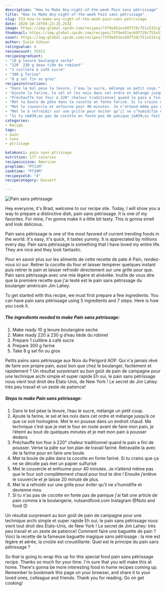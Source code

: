 ```yaml
---
description: "How to Make Any-night-of-the-week Pain sans pétrissage"
title: "How to Make Any-night-of-the-week Pain sans pétrissage"
slug: 533-how-to-make-any-night-of-the-week-pain-sans-petrissage
date: 2020-10-24T04:23:25.253Z
image: https://img-global.cpcdn.com/recipes/73f9e451ec697f29/751x532cq70/pain-sans-petrissage-photo-principale-de-la-recette.jpg
thumbnail: https://img-global.cpcdn.com/recipes/73f9e451ec697f29/751x532cq70/pain-sans-petrissage-photo-principale-de-la-recette.jpg
cover: https://img-global.cpcdn.com/recipes/73f9e451ec697f29/751x532cq70/pain-sans-petrissage-photo-principale-de-la-recette.jpg
author: Susie Gibson
ratingvalue: 4
reviewcount: 35913
recipeingredient:
- "10 g levure boulangre seche"
- "220  230 g deau tide du robinet"
- "1 cuillère à café sucre"
- "300 g farine"
- "8 g sel fin ou gros"
recipeinstructions:
- "Dans le bol pèse la levure, l’eau le sucre, mélange un petit coup."
- "Ajoute la farine, le sel et les noix dans cet ordre et mélange jusqu’à ce que ce soit homogène. Met le en pousse dans un endroit chaud. Ma technique c’est que je met le four en route avant de faire mon pain, je l’éteint au bout de quelques minutes et je met mon pain à pousser dedans"
- "Préchauffe ton four à 220° chaleur traditionnel quand le pain a fini de pousser. Verse ta pâte sur ton plan de travail fariné. Retravaille la avec de la farine pour en faire une boule."
- "Met ta boule de pâte dans ta cocotte en fonte fariné. Si tu crains que ça ne se décolle pas met un papier sulfurisé"
- "Met le couvercle et enfourne pour 40 minutes. Je n’attend même pas que le four soit complètement chaud pour tout te dire ! Ensuite j’enlève le couvercle et je laisse 20 minute de plus."
- "Met le à refroidir sur une grille pour éviter qu’il ne s’humidifie et devienne mou"
- "Si tu n&#39;as pas de cocotte en fonte pas de panique j&#39;ai fait une article de pain comme à la boulangerie, nutsandfood.com Instagram @Nuts and food 😊"
categories:
- Recipe
tags:
- pain
- sans
- ptrissage

katakunci: pain sans ptrissage 
nutrition: 177 calories
recipecuisine: American
preptime: "PT11M"
cooktime: "PT39M"
recipeyield: "4"
recipecategory: Dessert

---
```



![Pain sans pétrissage](https://img-global.cpcdn.com/recipes/73f9e451ec697f29/751x532cq70/pain-sans-petrissage-photo-principale-de-la-recette.jpg)

Hey everyone, it's Brad, welcome to our recipe site. Today, I will show you a way to prepare a distinctive dish, pain sans pétrissage. It is one of my favorites. For mine, I'm gonna make it a little bit tasty. This is gonna smell and look delicious.

Pain sans pétrissage is one of the most favored of current trending foods in the world. It's easy, it's quick, it tastes yummy. It is appreciated by millions every day. Pain sans pétrissage is something that I have loved my entire life. They are nice and they look fantastic.

Pour en savoir plus sur les aliments de cette recette de pate A Pain, rendez-vous ici sur. Retirer la cocotte du four et laisser tempérer quelques instant puis retirer le pain et laisser refroidir directement sur une grille pour que. Pain sans pétrissage avec une mie légère et alvéolée. Inutile de vous dire que la première recette que j&#39;ai testé est le pain sans pétrissage du boulanger américain Jim Lahey.


To get started with this recipe, we must first prepare a few ingredients. You can have pain sans pétrissage using 5 ingredients and 7 steps. Here is how you cook it.

<!--inarticleads1-->

##### The ingredients needed to make Pain sans pétrissage:

1. Make ready 10 g levure boulangère seche
1. Make ready 220 à 230 g d’eau tiède du robinet
1. Prepare 1 cuillère à café sucre
1. Prepare 300 g farine
1. Take 8 g sel fin ou gros


Petits pains sans pétrissage aux Noix du Périgord AOP. Qui n&#39;a jamais rêvé de faire son propre pain, aussi bon que chez le boulanger, facilement et rapidement ? Un résultat surprenant au bon goût de pain de campagne pour une technique archi simple et super rapide  Eh oui, le pain sans pétrissage nous vient tout droit des États-Unis, de New York ! Le secret de Jim Lahey: très peu travail et un zeste de patience! 

<!--inarticleads2-->

##### Steps to make Pain sans pétrissage:

1. Dans le bol pèse la levure, l’eau le sucre, mélange un petit coup.
1. Ajoute la farine, le sel et les noix dans cet ordre et mélange jusqu’à ce que ce soit homogène. Met le en pousse dans un endroit chaud. Ma technique c’est que je met le four en route avant de faire mon pain, je l’éteint au bout de quelques minutes et je met mon pain à pousser dedans
1. Préchauffe ton four à 220° chaleur traditionnel quand le pain a fini de pousser. Verse ta pâte sur ton plan de travail fariné. Retravaille la avec de la farine pour en faire une boule.
1. Met ta boule de pâte dans ta cocotte en fonte fariné. Si tu crains que ça ne se décolle pas met un papier sulfurisé
1. Met le couvercle et enfourne pour 40 minutes. Je n’attend même pas que le four soit complètement chaud pour tout te dire ! Ensuite j’enlève le couvercle et je laisse 20 minute de plus.
1. Met le à refroidir sur une grille pour éviter qu’il ne s’humidifie et devienne mou
1. Si tu n&#39;as pas de cocotte en fonte pas de panique j&#39;ai fait une article de pain comme à la boulangerie, nutsandfood.com Instagram @Nuts and food 😊


Un résultat surprenant au bon goût de pain de campagne pour une technique archi simple et super rapide  Eh oui, le pain sans pétrissage nous vient tout droit des États-Unis, de New York ! Le secret de Jim Lahey: très peu travail et un zeste de patience! Comment faire une baguette de pain ? Voici la recette de la fameuse baguette magique sans pétrissage : la mie est légère et aérée, la croûte est croustillante. Quel est le principe du pain sans pétrissage ? 

So that is going to wrap this up for this special food pain sans pétrissage recipe. Thanks so much for your time. I'm sure that you will make this at home. There's gonna be more interesting food in home recipes coming up. Remember to bookmark this page on your browser, and share it to your loved ones, colleague and friends. Thank you for reading. Go on get cooking!
